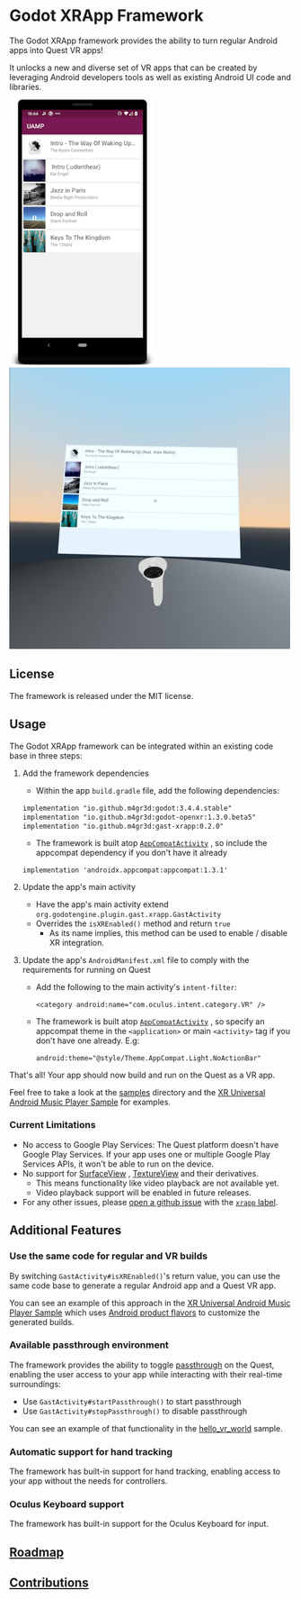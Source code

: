 # Godot XRApp Framework

The Godot XRApp framework provides the ability to turn regular Android apps into Quest VR apps!

It unlocks a new and diverse set of VR apps that can be created by leveraging
Android developers tools as well as existing Android UI code and libraries.

![Screenshot showing XRUAMP's phone UI for browsing albums and songs](../../../docs/imgs/1-browse-albums-screenshot.png "Browse albums screenshot")
![Screenshot showing XRUAMP's VR UI for browsing albums and songs](../../../docs/imgs/3-quest-browse-albums-screenshot.jpg "Browse albums VR screenshot")

## License

The framework is released under the MIT license.

## Usage

The Godot XRApp framework can be integrated within an existing code base in three steps:

1. Add the framework dependencies
   - Within the app `build.gradle` file, add the following dependencies:
    ```
    implementation "io.github.m4gr3d:godot:3.4.4.stable"
    implementation "io.github.m4gr3d:godot-openxr:1.3.0.beta5"
    implementation "io.github.m4gr3d:gast-xrapp:0.2.0"
    ```
   - The framework is built atop [`AppCompatActivity`](https://developer.android.com/reference/androidx/appcompat/app/AppCompatActivity)
     , so include the appcompat dependency if you don't have it already
    ```
    implementation 'androidx.appcompat:appcompat:1.3.1'
    ```

1. Update the app's main activity
    - Have the app's main activity extend `org.godotengine.plugin.gast.xrapp.GastActivity`
    - Overrides the `isXREnabled()` method and return `true`
        - As its name implies, this method can be used to enable / disable XR integration.

1. Update the app's `AndroidManifest.xml` file to comply with the requirements for running on Quest
    - Add the following to the main activity's `intent-filter`:
      ```
      <category android:name="com.oculus.intent.category.VR" />
      ```
    - The framework is built atop [`AppCompatActivity`](https://developer.android.com/reference/androidx/appcompat/app/AppCompatActivity)
      , so specify an appcompat theme in the `<application>` or main `<activity>` tag if you
      don't have one already. E.g:
      ```
      android:theme="@style/Theme.AppCompat.Light.NoActionBar"
      ```

That's all! Your app should now build and run on the Quest as a VR app.

Feel free to take a look at the [samples](../../../samples/xrapp) directory and the [XR
Universal Android Music Player Sample](https://github.com/m4gr3d/xruamp) for examples.

### Current Limitations

- No access to Google Play Services: The Quest platform doesn't have Google Play Services. If
  your app uses one or multiple Google Play Services APIs, it won't be able to run on the
  device.
- No support for [SurfaceView](https://developer.android.com/reference/android/view/SurfaceView)
  , [TextureView](https://developer.android.com/reference/android/view/TextureView) and their
  derivatives.
    - This means functionality like video playback are not available yet.
    - Video playback support will be enabled in future releases.
- For any other issues, please [open a github issue](https://github.com/m4gr3d/GAST/issues) with
  the [`xrapp` label](https://github.com/m4gr3d/GAST/labels/xrapp).

## Additional Features

### Use the same code for regular and VR builds

By switching `GastActivity#isXREnabled()`'s return value, you can use the same code base to
generate a regular Android app and a Quest VR app.

You can see an example of this approach in the [XR Universal Android Music Player Sample](https://github.com/m4gr3d/xruamp)
which uses [Android product
flavors](https://developer.android.com/studio/build/build-variants#product-flavors) to customize
the generated builds.

### Available passthrough environment

The framework provides the ability to toggle
[passthrough](https://support.oculus.com/articles/in-vr-experiences/oculus-features/what-is-passthrough/)
on the Quest, enabling the user access to your app while interacting with their real-time
surroundings:

- Use `GastActivity#startPassthrough()` to start passthrough
- Use `GastActivity#stopPassthrough()` to disable passthrough

You can see an example of that functionality in the [hello_vr_world](../../../samples/xrapp/hello_vr_world)
sample.

### Automatic support for hand tracking

The framework has built-in support for hand tracking, enabling access to your app without the
needs for controllers.

### Oculus Keyboard support

The framework has built-in support for the Oculus Keyboard for input.

## [Roadmap](ROADMAP.md)

## [Contributions](../../../README.md#contributions)
